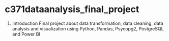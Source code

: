 # c371dataanalysis_final_project

1. Introduction
Final project about data transformation, data cleaning, data analysis and visualization using Python, Pandas, Psycopg2, PostgreSQL and Power BI
